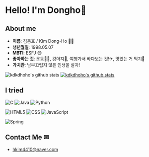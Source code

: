 # Hello! I'm Dongho🤲

## About me
- **이름**: 김동호 / Kim Dong-Ho 🙆‍♂️
- **생년월일**: 1998.05.07
- **MBTI**: ESFJ 😊
- **좋아하는 것**: 운동🏋️‍♂️, 강아지🐶, 여행가서 바다보는 것!✈, 맛있는 거 먹기🥩
- **가치관**: 남부끄럽지 않은 인생을 살자!

![kdkdhoho's github stats](https://github-readme-stats.vercel.app/api?username=kdkdhoho&show_icons=true)
[![kdkdhoho's github stats](https://github-readme-stats.vercel.app/api/top-langs/?username=kdkdhoho&show_icons=true&hide_border=true&title_color=004386&icon_color=004386&layout=compact)](https://github.com/kdkdhoho)

## I tried
![C](https://img.shields.io/badge/C-A8B9CC?style=flat-square&logo=C&logoColor=white)
![Java](https://img.shields.io/badge/Java-EFF8FB?style=flat-square&logo=java&logoColor=red)
![Python](https://img.shields.io/badge/Python-3766AB?style=flat-square&logo=Python&logoColor=yellow)

![HTML5](https://img.shields.io/badge/HTML5-E34F26?style=flat-square&logo=HTML5&logoColor=white)
![CSS](https://img.shields.io/badge/CSS-1572B6?style=flat-square&logo=css3&logoColor=white)
![JavaScript](https://img.shields.io/badge/JavaScript-F7DF1E?style=flat-square&logo=javascript&logoColor=black)

![Spring](https://img.shields.io/badge/Spring-6DB33F?style=flat-square&logo=Spring&logoColor=green)

## Contact Me ✉
- hkim4410@naver.com
